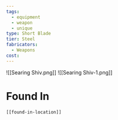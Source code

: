 ```yaml
---
tags:
  - equipment
  - weapon
  - unique
type: Short Blade
tier: Steel
fabricators:
  - Weapons
cost:
---
```

![[Searing Shiv.png]]
![[Searing Shiv-1.png]]
# Found In
```meta-bind-embed
[[found-in-location]]
```